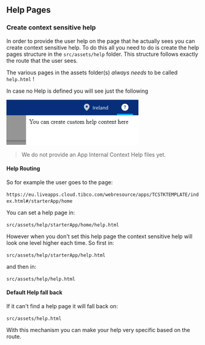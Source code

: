 ## Help Pages

### Create context sensitive help

In order to provide the user help on the page that he actually sees you can create context sensitive help.
To do this all you need to do is create the help pages structure in the `src/assets/help` folder.
This structure follows exactly the route that the user sees.

The various pages in the assets folder(s) *always needs* to be called `help.html` !

In case no Help is defined you will see just the following

![](006-context-help-empty.png)

> We do not provide an App Internal Context Help files yet.

#### Help Routing

So for example the user goes to the page:

```https://eu.liveapps.cloud.tibco.com/webresource/apps/TCSTKTEMPLATE/index.html#/starterApp/home```

You can set a help page in:

```src/assets/help/starterApp/home/help.html```

However when you don't set this help page the context sensitive help will look one level higher each time. 
So first in:

```src/assets/help/starterApp/help.html```

and then in:

```src/assets/help/help.html```

#### Default Help fall back

If it can't find a help page it will fall back on:

```src/assets/help.html```

With this mechanism you can make your help very specific based on the route.
